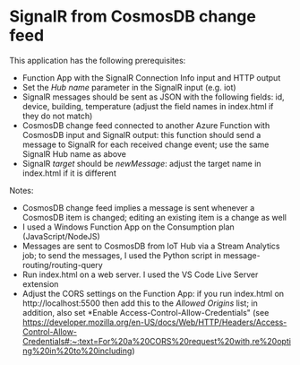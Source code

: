 # SignalR from CosmosDB change feed

This application has the following prerequisites:

- Function App with the SignalR Connection Info input and HTTP output
- Set the *Hub name* parameter in the SignalR input (e.g. iot)
- SignalR messages should be sent as JSON with the following fields: id, device, building, temperature (adjust the field names in index.html if they do not match)
- CosmosDB change feed connected to another Azure Function with CosmosDB input and SignalR output: this function should send a message to SignalR for each received change event; use the same SignalR Hub name as above
- SignalR *target* should be *newMessage*: adjust the target name in index.html if it is different

Notes:
- CosmosDB change feed implies a message is sent whenever a CosmosDB item is changed; editing an existing item is a change as well
- I used a Windows Function App on the Consumption plan (JavaScript/NodeJS)
- Messages are sent to CosmosDB from IoT Hub via a Stream Analytics job; to send the messages, I used the Python script in message-routing/routing-query
- Run index.html on a web server. I used the VS Code Live Server extension
- Adjust the CORS settings on the Function App: if you run index.html on http://localhost:5500 then add this to the *Allowed Origins* list; in addition, also set *Enable Access-Control-Allow-Credentials" (see https://developer.mozilla.org/en-US/docs/Web/HTTP/Headers/Access-Control-Allow-Credentials#:~:text=For%20a%20CORS%20request%20with,re%20opting%20in%20to%20including)



